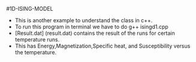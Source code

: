 #1D-ISING-MODEL
+ This is another example to understand the class in c++.
+ To run this program in terminal we have to do g++ isingd1.cpp 
+ [Result.dat] (result.dat) contains the result of the runs for certain temperature runs.
+ This has Energy,Magnetization,Specific heat, and Susceptibility versus the temperature. 

